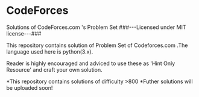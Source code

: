 # CodeForces
Solutions of CodeForces.com 's Problem Set
###---Licensed under MIT license---###

This repository contains solution of Problem Set of Codeforces.com .The language used here is python(3.x).

Reader is highly encouraged and adviced to use these as 'Hint Only Resource' and craft your own solution.

*This repository contains solutions of difficulty >800
*Futher solutions will be uploaded soon!
